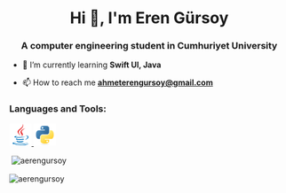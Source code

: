 <h1 align="center">Hi 👋, I'm Eren Gürsoy</h1>
<h3 align="center">A computer engineering student in Cumhuriyet University</h3>

- 🌱 I’m currently learning **Swift UI, Java**

- 📫 How to reach me **ahmeterengursoy@gmail.com**


<h3 align="left">Languages and Tools:</h3>
<p align="left"> <a href="https://www.java.com" target="_blank" rel="noreferrer"> <img src="https://raw.githubusercontent.com/devicons/devicon/master/icons/java/java-original.svg" alt="java" width="40" height="40"/> </a> <a href="https://www.python.org" target="_blank" rel="noreferrer"> <img src="https://raw.githubusercontent.com/devicons/devicon/master/icons/python/python-original.svg" alt="python" width="40" height="40"/> </a> </p>

<p>&nbsp;<img align="center" src="https://github-readme-stats.vercel.app/api?username=aerengursoy&show_icons=true&locale=en" alt="aerengursoy" /></p>

<p><img align="center" src="https://github-readme-streak-stats.herokuapp.com/?user=aerengursoy&" alt="aerengursoy" /></p>
